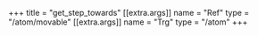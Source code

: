 +++
title = "get_step_towards"
[[extra.args]]
name = "Ref"
type = "/atom/movable"
[[extra.args]]
name = "Trg"
type = "/atom"
+++